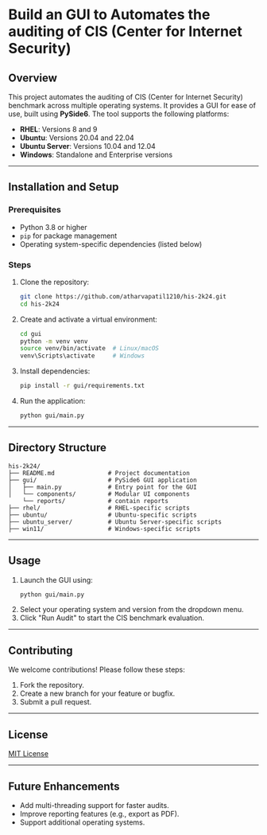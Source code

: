 # Build an GUI to Automates the auditing of CIS (Center for Internet Security)
## Overview
This project automates the auditing of CIS (Center for Internet Security) benchmark across multiple operating systems. It provides a GUI for ease of use, built using **PySide6**. The tool supports the following platforms:
- **RHEL**: Versions 8 and 9
- **Ubuntu**: Versions 20.04 and 22.04
- **Ubuntu Server**: Versions 10.04 and 12.04
- **Windows**: Standalone and Enterprise versions

---

## Installation and Setup

### Prerequisites
- Python 3.8 or higher
- `pip` for package management
- Operating system-specific dependencies (listed below)

### Steps
1. Clone the repository:
   ```bash
   git clone https://github.com/atharvapatil1210/his-2k24.git
   cd his-2k24
   ```
2. Create and activate a virtual environment:
   ```bash
   cd gui
   python -m venv venv
   source venv/bin/activate  # Linux/macOS
   venv\Scripts\activate     # Windows
   ```
3. Install dependencies:
   ```bash
   pip install -r gui/requirements.txt
   ```
4. Run the application:
   ```bash
   python gui/main.py
   ```

---

## Directory Structure
```
his-2k24/
├── README.md               # Project documentation
├── gui/                    # PySide6 GUI application
│   ├── main.py             # Entry point for the GUI
│   └── components/         # Modular UI components
    └── reports/            # contain reports
├── rhel/                   # RHEL-specific scripts
├── ubuntu/                 # Ubuntu-specific scripts
├── ubuntu_server/          # Ubuntu Server-specific scripts
├── win11/                  # Windows-specific scripts
```

---

## Usage
1. Launch the GUI using:
   ```bash
   python gui/main.py
   ```
2. Select your operating system and version from the dropdown menu.
3. Click "Run Audit" to start the CIS benchmark evaluation.

---

## Contributing
We welcome contributions! Please follow these steps:
1. Fork the repository.
2. Create a new branch for your feature or bugfix.
3. Submit a pull request.

---

## License
[MIT License](LICENSE)

---

## Future Enhancements
- Add multi-threading support for faster audits.
- Improve reporting features (e.g., export as PDF).
- Support additional operating systems.
